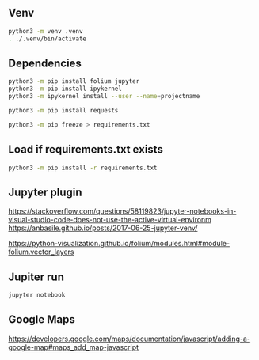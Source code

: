 ## Venv
``` bash
python3 -m venv .venv
. ./.venv/bin/activate
```

## Dependencies
``` bash
python3 -m pip install folium jupyter
python3 -m pip install ipykernel
python3 -m ipykernel install --user --name=projectname

python3 -m pip install requests

python3 -m pip freeze > requirements.txt
```

## Load if requirements.txt exists
```bash
python3 -m pip install -r requirements.txt
```

## Jupyter plugin

https://stackoverflow.com/questions/58119823/jupyter-notebooks-in-visual-studio-code-does-not-use-the-active-virtual-environm
https://anbasile.github.io/posts/2017-06-25-jupyter-venv/



https://python-visualization.github.io/folium/modules.html#module-folium.vector_layers



## Jupiter run
```bash
jupyter notebook
```

## Google Maps
https://developers.google.com/maps/documentation/javascript/adding-a-google-map#maps_add_map-javascript